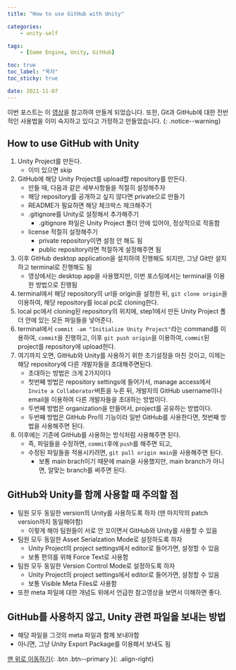 ```yaml
---
title: "How to use GitHub with Unity"

categories:
    - unity-self

tags:
    - [Game Engine, Unity, GitHub]

toc: true
toc_label: "목차"
toc_sticky: true

date: 2021-11-07
---
```


이번 포스트는 이 [영상](https://www.youtube.com/watch?v=wBsSUBEUYV4)을 참고하여 만들게 되었습니다.
또한, Git과 GitHub에 대한 전반적인 사용법을 이미 숙지하고 있다고 가정하고 만들었습니다.
{: .notice--warning}

## How to use GitHub with Unity
1. Unity Project를 만든다.
    - 이미 있으면 skip
2. GitHub에 해당 Unity Project를 upload할 repository를 만든다.
    - 만들 때, 다음과 같은 세부사항들을 적절히 설정해주자
    - 해당 repository를 공개하고 싶지 않다면 private으로 만들기
    - README가 필요하면 해당 체크박스 체크해주기
    - .gitignore를 Unity로 설정해서 추가해주기
        - .gitignore 파일은 Unity Project 폴더 안에 있어야, 정상적으로 작동함
    - license 적절히 설정해주기
        - private repository이면 설정 안 해도 됨
        - public repository라면 적절하게 설정해주면 됨
3. 이후 GitHub desktop application을 설치하여 진행해도 되지만, 그냥 Git만 설치하고 terminal로 진행해도 됨
    - 영상에서는 desktop app을 사용했지만, 이번 포스팅에서는 terminal을 이용한 방법으로 진행됨
4. terminal에서 해당 repository의 url을 origin을 설정한 뒤, `git clone origin`을 이용하여, 해당 repository를 local pc로 cloning한다.
5. local pc에서 cloning된 repository의 위치에, step1에서 만든 Unity Project 폴더 안에 있는 모든 파일들을 넣어준다.
6. terminal에서 `commit -am "Initialize Unity Project"`라는 command를 이용하여, `commit`을 진행하고, 이후 `git push origin`을 이용하여, `commit`된 project를 repository에 upload한다.
7. 여기까지 오면, GitHub와 Unity를 사용하기 위한 초기설정을 마친 것이고, 이제는 해당 repository에 다른 개발자들을 초대해주면된다.
    - 초대하는 방법은 크게 2가지이다
    - 첫번째 방법은 repository settings에 들어가서, manage access에서 `Invite a Collaborator`버튼을 누른 뒤, 개발자의 GitHub username이나 email을 이용하여 다른 개발자들을 초대하는 방법이다.
    - 두번째 방법은 organization을 만들어서, project를 공유하는 방법이다.
    - 두번째 방법은 GitHub Pro의 기능이라 일반 GitHub를 사용한다면, 첫번째 방법을 사용해주면 된다.
8. 이후에는 기존에 GitHub를 사용하는 방식처럼 사용해주면 된다.
    - 즉, 파일들을 수정하면, `commit`후에 `push`를 해주면 되고,
    - 수정된 파일들을 적용시키려면, `git pull origin main`을 사용해주면 된다.
        - 보통 main brach이기 때문에 main을 사용했지만, main branch가 아니면, 알맞는 branch를 써주면 된다.

## GitHub와 Unity를 함께 사용할 때 주의할 점
- 팀원 모두 동일한 version의 Unity를 사용하도록 하자 (맨 마지막의 patch version까지 동일해야함)
    - 이렇게 해야 팀원들이 서로 안 꼬이면서 GitHub와 Unity를 사용할 수 있음
- 팀원 모두 동일한 Asset Serialzation Mode로 설정하도록 하자
    - Unity Project의 project settings에서 editor로 들어가면, 설정할 수 있음
    - 보통 편의를 위해 Force Text로 사용함
- 팀원 모두 동일한 Version Control Mode로 설정하도록 하자
    - Unity Project의 project settings에서 editor로 들어가면, 설정할 수 있음
    - 보통 Visible Meta Files로 사용함
- 또한 meta 파일에 대한 개념도 위에서 언급한 참고영상을 보면서 이해하면 좋다. 

## GitHub를 사용하지 않고, Unity 관련 파일을 보내는 방법
- 해당 파일을 그것의 meta 파일과 함께 보내야함
- 아니면, 그냥 Unity Export Package를 이용해서 보내도 됨


[맨 위로 이동하기](#){: .btn .btn--primary }{: .align-right}